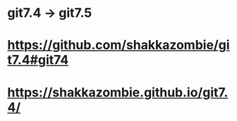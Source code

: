 # git7.4 -> git7.5
# https://github.com/shakkazombie/git7.4#git74
# https://shakkazombie.github.io/git7.4/

